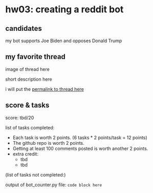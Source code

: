 # hw03: creating a reddit bot

## candidates

my bot supports Joe Biden and opposes Donald Trump

## my favorite thread

image of thread here

short description here

i will put the [permalink to thread here](www.google.com)

## score & tasks 

score: tbd/20

list of tasks completed:

* Each task is worth 2 points. (6 tasks * 2 points/task = 12 points)
* The github repo is worth 2 points.
* Getting at least 100 comments posted is worth another 2 points.
* extra credit:
    * tbd
    * tbd
 
(list of tasks not completed:)

output of bot_counter.py file:
```code block here```
